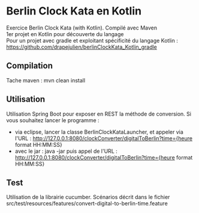 # Berlin Clock Kata en Kotlin
Exercice Berlin Clock Kata (with Kotlin). Compilé avec Maven
<br>1er projet en Kotlin pour découverte du langage
<br>Pour un projet avec gradle et exploitant spécificité du langage Kotlin : https://github.com/drapejulien/berlinClockKata_Kotlin_gradle

## Compilation 
Tache maven : mvn clean install

## Utilisation
Utilisation Spring Boot pour exposer en REST la méthode de conversion.
Si vous souhaitez lancer le programme : 
- via eclipse, lancer la classe BerlinClockKataLauncher, et appeler via l'URL : http://127.0.0.1:8080/clockConverter/digitalToBerlin?time={heure format HH:MM:SS}
- avec le jar : java -jar <nomdujar> puis appel de l'URL : http://127.0.0.1:8080/clockConverter/digitalToBerlin?time={heure format HH:MM:SS}

## Test
Utilisation de la librairie cucumber.
Scénarios décrit dans le fichier src/test/resources/features/convert-digital-to-berlin-time.feature
